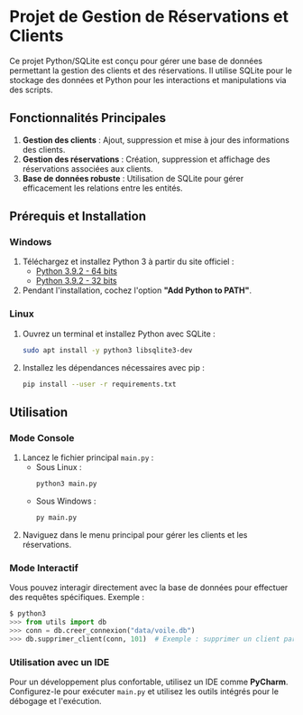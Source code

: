 
# Projet de Gestion de Réservations et Clients

Ce projet Python/SQLite est conçu pour gérer une base de données permettant la gestion des clients et des réservations. Il utilise SQLite pour le stockage des données et Python pour les interactions et manipulations via des scripts.

## Fonctionnalités Principales

1. **Gestion des clients** : Ajout, suppression et mise à jour des informations des clients.
2. **Gestion des réservations** : Création, suppression et affichage des réservations associées aux clients.
3. **Base de données robuste** : Utilisation de SQLite pour gérer efficacement les relations entre les entités.

## Prérequis et Installation

### Windows

1. Téléchargez et installez Python 3 à partir du site officiel :
   - [Python 3.9.2 - 64 bits](https://www.python.org/ftp/python/3.9.2/python-3.9.2-amd64.exe)
   - [Python 3.9.2 - 32 bits](https://www.python.org/ftp/python/3.9.2/python-3.9.2.exe)
2. Pendant l'installation, cochez l'option **"Add Python to PATH"**.

### Linux

1. Ouvrez un terminal et installez Python avec SQLite :
   ```bash
   sudo apt install -y python3 libsqlite3-dev
   ```
2. Installez les dépendances nécessaires avec pip :
   ```bash
   pip install --user -r requirements.txt
   ```

## Utilisation

### Mode Console

1. Lancez le fichier principal `main.py` :
   - Sous Linux :
     ```bash
     python3 main.py
     ```
   - Sous Windows :
     ```bash
     py main.py
     ```
2. Naviguez dans le menu principal pour gérer les clients et les réservations.

### Mode Interactif

Vous pouvez interagir directement avec la base de données pour effectuer des requêtes spécifiques. Exemple :

```python
$ python3
>>> from utils import db
>>> conn = db.creer_connexion("data/voile.db")
>>> db.supprimer_client(conn, 101)  # Exemple : supprimer un client par numéro
```

### Utilisation avec un IDE

Pour un développement plus confortable, utilisez un IDE comme **PyCharm**. Configurez-le pour exécuter `main.py` et utilisez les outils intégrés pour le débogage et l'exécution.


